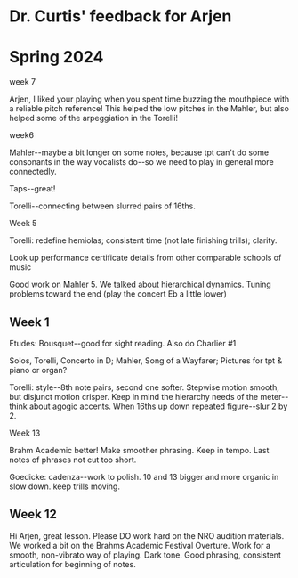 # Dr. Curtis' feedback for Arjen

# Spring 2024

week 7

Arjen, I liked your playing when you spent time buzzing the mouthpiece with a reliable pitch reference! This helped the low pitches in the Mahler, but also helped some of the arpeggiation in the Torelli!



week6

Mahler--maybe a bit longer on some notes, because tpt can't do some consonants in the way vocalists do--so we need to play in general more connectedly.&#x20;

Taps--great!

Torelli--connecting between slurred pairs of 16ths.

Week 5

Torelli: redefine hemiolas; consistent time (not late finishing trills); clarity.&#x20;

Look up performance certificate details from other comparable schools of music

Good work on Mahler 5. We talked about hierarchical dynamics. Tuning problems toward the end (play the concert Eb a little lower)

## Week 1

Etudes: Bousquet--good for sight reading. Also do Charlier #1

Solos, Torelli, Concerto in D; Mahler, Song of a Wayfarer; Pictures for tpt & piano or organ?

Torelli: style--8th note pairs, second one softer. Stepwise motion smooth, but disjunct motion crisper. Keep in mind the hierarchy needs of the meter--think about agogic accents. When 16ths up down repeated figure--slur 2 by 2.&#x20;

Week 13

Brahm Academic better! Make smoother phrasing. Keep in tempo. Last notes of phrases not cut too short.&#x20;

Goedicke: cadenza--work to polish. 10 and 13 bigger and more organic in slow down. keep trills moving.&#x20;

## Week 12&#x20;

Hi Arjen, great lesson. Please DO work hard on the NRO audition materials. We worked a bit on the Brahms Academic Festival Overture. Work for a smooth, non-vibrato way of playing. Dark tone. Good phrasing, consistent articulation for beginning of notes.&#x20;